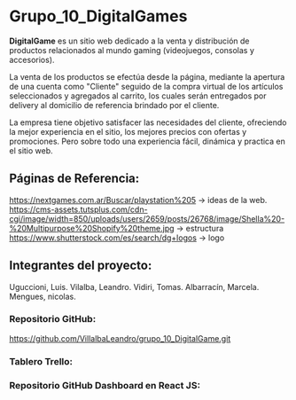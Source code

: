 # Grupo_10_DigitalGames

 **DigitalGame** es un sitio web dedicado a la venta y distribución de productos relacionados al mundo gaming (videojuegos, consolas y accesorios).

La venta de los productos se efectúa desde la página, mediante la apertura de una cuenta como "Cliente" seguido de la compra virtual de los artículos seleccionados y agregados al carrito, los cuales serán entregados por delivery al domicilio de referencia brindado por el cliente.

La empresa tiene objetivo satisfacer las necesidades del cliente, ofreciendo  la mejor experiencia en el sitio, los mejores precios con ofertas y promociones. Pero sobre todo una experiencia fácil, dinámica y practica en el sitio web.

## Páginas de Referencia:
https://nextgames.com.ar/Buscar/playstation%205 ->  ideas de la web.
https://cms-assets.tutsplus.com/cdn-cgi/image/width=850/uploads/users/2659/posts/26768/image/Shella%20-%20Multipurpose%20Shopify%20theme.jpg -> estructura
https://www.shutterstock.com/es/search/dg+logos -> logo


<!-- - https://www.dvino.com.ar  -> filtros y categorías
- https://www.varietalvinoteca.com.ar -> animaciones de página principal
- https://frappe.com.ar -> animaciones de página principal, estilo general de la página, datos requeridos para el registro del cliente y filtro de productos.
- https://www.vinotecacampos.com.ar -> diferentes vistas al seleccionar un producto.
- https://soilwines.com.ar -> linda introducción de imágenes y font-family
- https://kiria.com.ar/ -> presentación original de la empresa y de los productos y servicios ofrecidos.
- https://www.bonvivir.com -> sección de "Contacto".
- https://www.club-de-vinos.com -> estructura de la web. -->


## Integrantes del proyecto:
Uguccioni, Luis.
Vilalba, Leandro.
Vidiri, Tomas.
Albarracín, Marcela.
Mengues, nicolas. 

### Repositorio GitHub:
https://github.com/VillalbaLeandro/grupo_10_DigitalGame.git

### Tablero Trello:

### Repositorio GitHub Dashboard en React JS: